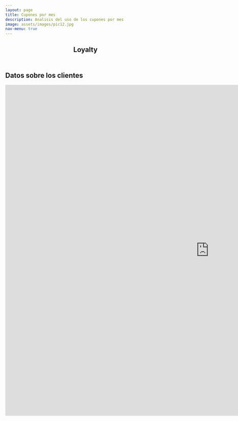 ```yaml
---
layout: page
title: Cupones por mes
description: Analisis del uso de los cupones por mes
image: assets/images/pic12.jpg
nav-menu: true
---
```

<!-- Main -->
<div id="main" class="alt">

<!-- One -->
<section id="one">
	<div class="inner">
		<header class="major">
			<h1>Loyalty</h1>
		</header>
	</div>
<!-- Content -->
<h2 id="content">Datos sobre los clientes</h2>
<iframe frameborder="no" border="0" marginwidth="0" marginheight="0" width="1280" height="1040" src="https://public.tableau.com/views/demo_posta_cupones_de_un_mes/CuponesMesActual?:showVizHome=no&:embed=true"></iframe>
</section>
</div>

